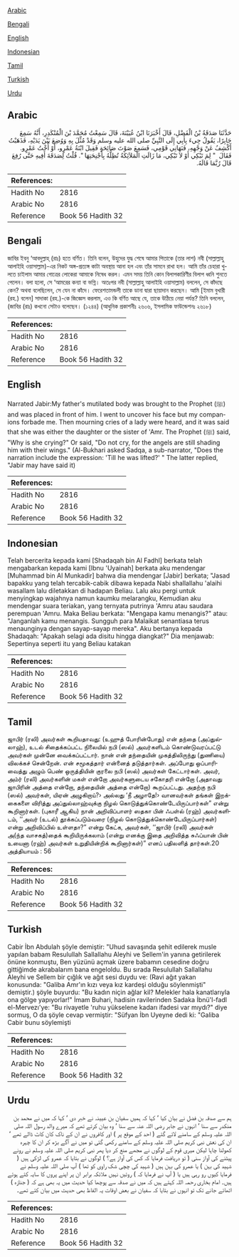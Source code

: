 [Arabic](#arabic)

[Bengali](#bengali)

[English](#english)

[Indonesian](#indonesian)

[Tamil](#tamil)

[Turkish](#turkish)

[Urdu](#urdu)

## Arabic


<div dir="rtl" lang="ar" style={{fontSize:'larger',backgroundColor:'#f8f9fa',padding:20}}>
حَدَّثَنَا صَدَقَةُ بْنُ الْفَضْلِ، قَالَ أَخْبَرَنَا ابْنُ عُيَيْنَةَ، قَالَ سَمِعْتُ مُحَمَّدَ بْنَ الْمُنْكَدِرِ، أَنَّهُ سَمِعَ جَابِرًا، يَقُولُ جِيءَ بِأَبِي إِلَى النَّبِيِّ صلى الله عليه وسلم وَقَدْ مُثِّلَ بِهِ وَوُضِعَ بَيْنَ يَدَيْهِ، فَذَهَبْتُ أَكْشِفُ عَنْ وَجْهِهِ، فَنَهَانِي قَوْمِي، فَسَمِعَ صَوْتَ صَائِحَةٍ فَقِيلَ ابْنَةُ عَمْرٍو، أَوْ أُخْتُ عَمْرٍو‏.‏ فَقَالَ ‏ "‏ لِمَ تَبْكِي أَوْ لاَ تَبْكِي، مَا زَالَتِ الْمَلاَئِكَةُ تُظِلُّهُ بِأَجْنِحَتِهَا ‏"‏‏.‏ قُلْتُ لِصَدَقَةَ أَفِيهِ حَتَّى رُفِعَ قَالَ رُبَّمَا قَالَهُ‏.‏
</div>
<div style={{backgroundColor:'#f8f9fa',padding:20, marginBottom: 10}}><table> <thead> <tr> <th>References:</th> <th></th> </tr> </thead> <tbody><tr><td>Hadith No</td><td>2816</td></tr><tr><td>Arabic No</td><td>2816</td></tr><tr><td>Reference</td><td>Book 56 Hadith 32</td></tr></tbody></table></div>

## Bengali


<div dir="ltr" lang="bn" style={{fontSize:'larger',backgroundColor:'#f8f9fa',padding:20}}>
জাবির ইবনু ‘আবদুল্লাহ্ (রাঃ) হতে বর্ণিত। তিনি বলেন, উহুদের যুদ্ধ শেষে আমার পিতাকে (তার লাশ) নবী (সাল্লাল্লাহু আলাইহি ওয়াসাল্লাম)-এর নিকট অঙ্গ-প্রত্যঙ্গ কাটা অবস্থায় আনা হল এবং তাঁর সামনে রাখা হল। আমি তাঁর চেহারা খুলতে চাইলাম আমার গোত্রের লোকেরা আমাকে নিষেধ করল। এমন সময় তিনি কোন বিলাপকারিণীর বিলাপ ধ্বনি শুনতে পেলেন। বলা হলো, সে ‘আমরের কন্যা বা ভগ্নি। অতঃপর নবী (সাল্লাল্লাহু আলাইহি ওয়াসাল্লাম) বললেন, সে কাঁদছে কেন? অথবা বলেছিলেন, সে যেন না কাঁদে। ফেরেশতামন্ডলী তাকে ডানা দ্বারা ছায়াদান করছেন। আমি [ইমাম বুখারী (রহ.) বলেন] সাদাকা (রহ.)-কে জিজ্ঞেস করলাম, এও কি বর্ণিত আছে যে, তাকে উঠিয়ে নেয়া পর্যন্ত? তিনি বললেন, (জাবির (রাঃ) কখনো সেটাও বলেছেন। (১২৪৪) (আধুনিক প্রকাশনীঃ ২৬০৬, ইসলামিক ফাউন্ডেশনঃ ২৬১৮)
</div>
<div style={{backgroundColor:'#f8f9fa',padding:20, marginBottom: 10}}><table> <thead> <tr> <th>References:</th> <th></th> </tr> </thead> <tbody><tr><td>Hadith No</td><td>2816</td></tr><tr><td>Arabic No</td><td>2816</td></tr><tr><td>Reference</td><td>Book 56 Hadith 32</td></tr></tbody></table></div>

## English


<div dir="ltr" lang="en" style={{fontSize:'larger',backgroundColor:'#f8f9fa',padding:20}}>
Narrated Jabir:My father's mutilated body was brought to the Prophet (ﷺ) and was placed in front of him. I went to uncover his face but my companions forbade me. Then mourning cries of a lady were heard, and it was said that she was either the daughter or the sister of 'Amr. The Prophet (ﷺ) said, "Why is she crying?" Or said, "Do not cry, for the angels are still shading him with their wings." (Al-Bukhari asked Sadqa, a sub-narrator, "Does the narration include the expression: 'Till he was lifted?' " The latter replied, "Jabir may have said it)
</div>
<div style={{backgroundColor:'#f8f9fa',padding:20, marginBottom: 10}}><table> <thead> <tr> <th>References:</th> <th></th> </tr> </thead> <tbody><tr><td>Hadith No</td><td>2816</td></tr><tr><td>Arabic No</td><td>2816</td></tr><tr><td>Reference</td><td>Book 56 Hadith 32</td></tr></tbody></table></div>

## Indonesian


<div dir="ltr" lang="id" style={{fontSize:'larger',backgroundColor:'#f8f9fa',padding:20}}>
Telah bercerita kepada kami [Shadaqah bin Al Fadhl] berkata telah mengabarkan kepada kami [Ibnu 'Uyainah] berkata aku mendengar [Muhammad bin Al Munkadir] bahwa dia mendengar [Jabir] berkata; "Jasad bapakku yang telah tercabik-cabik dibawa kepada Nabi shallallahu 'alaihi wasallam lalu diletakkan di hadapan Beliau. Lalu aku pergi untuk menyingkap wajahnya namun kaumku melarangku, Kemudian aku mendengar suara teriakan, yang ternyata putrinya 'Amru atau saudara perempuan 'Amru. Maka Beliau berkata: "Mengapa kamu menangis?" atau: "Janganlah kamu menangis. Sungguh para Malaikat senantiasa terus menaunginya dengan sayap-sayap mereka". Aku bertanya kepada Shadaqah: "Apakah selagi ada disitu hingga diangkat?" Dia menjawab: Sepertinya seperti itu yang Beliau katakan
</div>
<div style={{backgroundColor:'#f8f9fa',padding:20, marginBottom: 10}}><table> <thead> <tr> <th>References:</th> <th></th> </tr> </thead> <tbody><tr><td>Hadith No</td><td>2816</td></tr><tr><td>Arabic No</td><td>2816</td></tr><tr><td>Reference</td><td>Book 56 Hadith 32</td></tr></tbody></table></div>

## Tamil


<div dir="ltr" lang="ta" style={{fontSize:'larger',backgroundColor:'#f8f9fa',padding:20}}>
ஜாபிர் (ரலி) அவர்கள் கூறியதாவது: (உஹுத் போரின்போது) என் தந்தை (அப்துல்லாஹ்), உடல் சிதைக்கப்பட்ட நிலையில் நபி (ஸல்) அவர்களிடம் கொண்டுவரப்பட்டு அவர்கள் முன்னே வைக்கப்பட்டார். நான் என் தந்தையின் முகத்திலிருந்து (துணியை) விலக்கச் சென்றேன். என் சமூகத்தார் என்னைத் தடுத்தார்கள். அப்போது ஒப்பாரிவைத்து அழும் பெண் ஒருத்தியின் குரலை நபி (ஸல்) அவர்கள் கேட்டார்கள். அவர், அம்ர் (ரலி) அவர்களின் மகள் என்றோ அவர்களுடைய சகோதரி என்றோ (அதாவது ஜாபிரின் அத்தை என்றோ, தந்தையின் அத்தை என்றோ) கூறப்பட்டது. அதற்கு நபி (ஸல்) அவர்கள், யிஏன் அழுகிறாய்?› அல்லது ‘நீ அழாதே!› வானவர்கள் தங்கள் இறக்கைகளை விரித்து அப்துல்லாஹ்வுக்கு நிழல் கொடுத்துக்கொண்டேயிருப்பார்கள்” என்று கூறினார்கள். (புகாரீ ஆகிய) நான் அறிவிப்பாளர் ஸதகா பின் ஃபள்ல் (ரஹ்) அவர்களிடம், ‘‘அவர் (உடல்) தூக்கப்படும்வரை (நிழல் கொடுத்துக்கொண்டேயிருப்பார்கள்) என்று அறிவிப்பில் உள்ளதா?” என்று கேட்க, அவர்கள், ‘‘ஜாபிர் (ரலி) அவர்கள் அ(ந்த வாசகத்)தைக் கூறியிருக்கலாம் (என்று எனக்கு இதை அறிவித்த சுஃப்யான் பின் உயைனா (ரஹ்) அவர்கள் உறுதியின்றிக் கூறினார்கள்)” எனப் பதிலளித் தார்கள்.20 அத்தியாயம் : 56
</div>
<div style={{backgroundColor:'#f8f9fa',padding:20, marginBottom: 10}}><table> <thead> <tr> <th>References:</th> <th></th> </tr> </thead> <tbody><tr><td>Hadith No</td><td>2816</td></tr><tr><td>Arabic No</td><td>2816</td></tr><tr><td>Reference</td><td>Book 56 Hadith 32</td></tr></tbody></table></div>

## Turkish


<div dir="ltr" lang="tr" style={{fontSize:'larger',backgroundColor:'#f8f9fa',padding:20}}>
Cabir İbn Abdulah şöyle demiştir: "Uhud savaşında şehit edilerek musle yapılan babam Resulullah Sallallahu Aleyhi ve Sellem'in yanına getirilerek önüne konmuştu, Ben yüzünü açmak üzere babamın cesedine doğru gittiğimde akrabalarım bana engeloldu. Bu sırada Resulullah Sallallahu Aleyhi ve Sellem bir çığlık ve ağıt sesi duydu ve: (Ravi ağıt yakan konusunda: "Galiba Amr'ın kızı veya kız kardeşi olduğu söylenmişti" demiştir.) şöyle buyurdu: "Bu kadın niçin ağlar kil? Melekler hala kanatlarıyla ona gölge yapıyorlar!" İmam Buhari, hadisin ravilerinden Sadaka İbnü'l-fadl el-Mervezı'ye: "Bu rivayetle 'ruhu yükselene kadarı ifadesi var mıydı?" diye sormuş, O da şöyle cevap vermiştir: "Süfyan İbn Uyeyne dedi ki: "Galiba Cabir bunu söylemişti
</div>
<div style={{backgroundColor:'#f8f9fa',padding:20, marginBottom: 10}}><table> <thead> <tr> <th>References:</th> <th></th> </tr> </thead> <tbody><tr><td>Hadith No</td><td>2816</td></tr><tr><td>Arabic No</td><td>2816</td></tr><tr><td>Reference</td><td>Book 56 Hadith 32</td></tr></tbody></table></div>

## Urdu


<div dir="rtl" lang="ur" style={{fontSize:'larger',backgroundColor:'#f8f9fa',padding:20}}>
ہم سے صدقہ بن فضل نے بیان کیا ‘ کہا کہ ہمیں سفیان بن عیینہ نے خبر دی ‘ کہا کہ میں نے محمد بن منکدر سے سنا ‘ انہوں نے جابر رضی اللہ عنہ سے سنا ‘ وہ بیان کرتے تھے کہ میرے والد رسول اللہ صلی اللہ علیہ وسلم کے سامنے لائے گئے ( احد کے موقع پر ) اور کافروں نے ان کے ناک کان کاٹ ڈالے تھے ‘ ان کی نعش نبی کریم صلی اللہ علیہ وسلم کے سامنے رکھی گئی تو میں نے آگے بڑھ کر ان کا چہرہ کھولنا چاہا لیکن میری قوم کے لوگوں نے مجھے منع کر دیا پھر نبی کریم صلی اللہ علیہ وسلم نے رونے پیٹنے کی آواز سنی ( تو دریافت فرمایا کہ کس کی آواز ہے؟ ) لوگوں نے بتایا کہ عمرو کی لڑکی ہیں ( شہید کی بہن ) یا عمرو کی بہن ہیں ( شہید کی چچی شک راوی کو تھا ) آپ صلی اللہ علیہ وسلم نے فرمایا کیوں رو رہی ہیں یا ( آپ نے فرمایا کہ ) روئیں نہیں ملائکہ برابر ان پر اپنے پروں کا سایہ کئے ہوئے ہیں۔ امام بخاری رحمہ اللہ کہتے ہیں کہ میں نے صدقہ سے پوچھا کیا حدیث میں یہ بھی ہے کہ ( جنازہ ) اٹھائے جانے تک تو انہوں نے بتایا کہ سفیان نے بعض اوقات یہ الفاظ بھی حدیث میں بیان کئے تھے۔
</div>
<div style={{backgroundColor:'#f8f9fa',padding:20, marginBottom: 10}}><table> <thead> <tr> <th>References:</th> <th></th> </tr> </thead> <tbody><tr><td>Hadith No</td><td>2816</td></tr><tr><td>Arabic No</td><td>2816</td></tr><tr><td>Reference</td><td>Book 56 Hadith 32</td></tr></tbody></table></div>